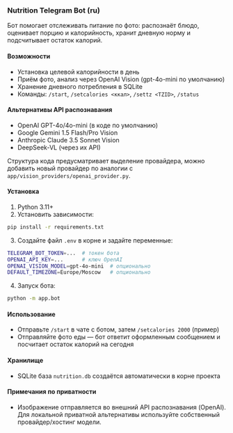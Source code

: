### Nutrition Telegram Bot (ru)

Бот помогает отслеживать питание по фото: распознаёт блюдо, оценивает порцию и калорийность, хранит дневную норму и подсчитывает остаток калорий.

#### Возможности
- Установка целевой калорийности в день
- Приём фото, анализ через OpenAI Vision (gpt-4o-mini по умолчанию)
- Хранение дневного потребления в SQLite
- Команды: `/start`, `/setcalories <ккал>`, `/settz <TZID>`, `/status`

#### Альтернативы API распознавания
- OpenAI GPT-4o/4o-mini (в коде по умолчанию)
- Google Gemini 1.5 Flash/Pro Vision
- Anthropic Claude 3.5 Sonnet Vision
- DeepSeek-VL (через их API)

Структура кода предусматривает выделение провайдера, можно добавить новый провайдер по аналогии с `app/vision_providers/openai_provider.py`.

#### Установка
1) Python 3.11+
2) Установить зависимости:

```bash
pip install -r requirements.txt
```

3) Создайте файл `.env` в корне и задайте переменные:

```bash
TELEGRAM_BOT_TOKEN=...  # токен бота
OPENAI_API_KEY=...      # ключ OpenAI
OPENAI_VISION_MODEL=gpt-4o-mini  # опционально
DEFAULT_TIMEZONE=Europe/Moscow   # опционально
```

4) Запуск бота:

```bash
python -m app.bot
```

#### Использование
- Отправьте `/start` в чате с ботом, затем `/setcalories 2000` (пример)
- Отправляйте фото еды — бот ответит оформленным сообщением и посчитает остаток калорий на сегодня

#### Хранилище
- SQLite база `nutrition.db` создаётся автоматически в корне проекта

#### Примечания по приватности
- Изображение отправляется во внешний API распознавания (OpenAI). Для локальной приватной альтернативы используйте собственный провайдер/хостинг модели. 